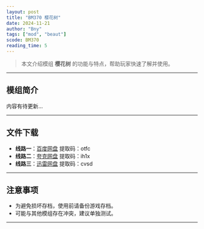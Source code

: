```yaml
---
layout: post
title: "BM370 樱花树"
date: 2024-11-21
author: "Bny"
tags: ["mod", "beaut"]
scode: BM370
reading_time: 5
---
```


> 本文介绍模组 **樱花树** 的功能与特点，帮助玩家快速了解并使用。

---

## 模组简介

内容有待更新...

---


## 文件下载
- **线路一**：[百度网盘](https://pan.baidu.com/s/1eunW2CmpKh5j_3qBxgt1Sg?pwd=otfc)  提取码：otfc  
- **线路二**：[夸克网盘](https://pan.quark.cn/s/3b6217ef488c?pwd=ih1x)  提取码：ih1x  
- **线路三**：[迅雷网盘](https://pan.xunlei.com/s/VOCCbWernTkFMqZ3JFb3UloSA1?pwd=cvsd)  提取码：cvsd  

---

## 注意事项
- 为避免损坏存档，使用前请备份游戏存档。
- 可能与其他模组存在冲突，建议单独测试。

---

